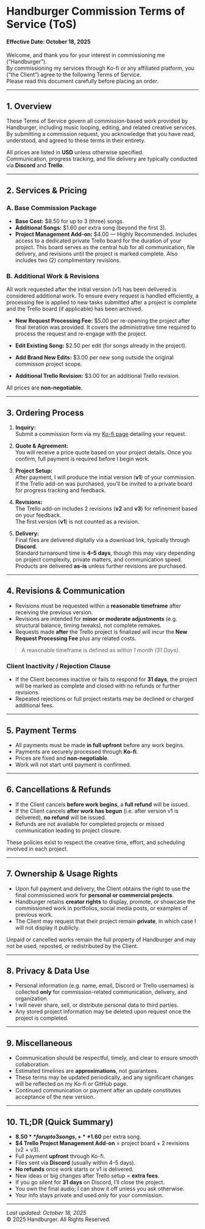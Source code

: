 # **Handburger Commission Terms of Service (ToS)**  
#### Effective Date: October 18, 2025  

Welcome, and thank you for your interest in commissioning me (“Handburger”).  
By commissioning my services through Ko-fi or any affiliated platform, you (“the Client”) agree to the following Terms of Service.  
Please read this document carefully before placing an order.

---

## **1. Overview**

These Terms of Service govern all commission-based work provided by Handburger, including music looping, editing, and related creative services.  
By submitting a commission request, you acknowledge that you have read, understood, and agreed to these terms in their entirety.

All prices are listed in **USD** unless otherwise specified.  
Communication, progress tracking, and file delivery are typically conducted via **Discord** and **Trello**.

---

## **2. Services & Pricing**

### **A. Base Commission Package**
* **Base Cost:** $8.50 for up to 3 (three) songs.  
* **Additional Songs:** $1.60 per extra song (beyond the first 3).  
* **Project Management Add-on:** $4.00 — Highly Recommended. Includes access to a dedicated private Trello board for the duration of your project. This board serves as the central hub for all communication, file delivery, and revisions until the project is marked complete. Also includes two (2) complimentary revisions.

### **B. Additional Work & Revisions**
All work requested after the initial version (v1) has been delivered is considered additional work. To ensure every request is handled efficiently, a processing fee is applied to new tasks submitted after a project is complete and the Trello board (if applicable) has been archived.

* **New Request Processing Fee:** $5.00 per re-opening the project after final iteration was provided. It covers the administrative time required to process the request and re-engage with the project.

* **Edit Existing Song:** $2.50 per edit (for songs already in the project).  
* **Add Brand New Edits:** $3.00 per new song outside the original commisson project scope.
* **Additional Trello Revision:** $3.00 for an additional Trello revision.

All prices are **non-negotiable**.

---

## **3. Ordering Process**

1. **Inquiry:**  
   Submit a commission form via my [Ko-fi page](https://ko-fi.com/handburger/commissions) detailing your request.  

2. **Quote & Agreement:**  
   You will receive a price quote based on your project details. Once you confirm, full payment is required before I begin work.  

3. **Project Setup:**  
   After payment, I will produce the initial version (**v1**) of your commission.  
   If the Trello add-on was purchased, you’ll be invited to a private board for progress tracking and feedback.  

4. **Revisions:**  
   The Trello add-on includes 2 revisions (**v2** and **v3**) for refinement based on your feedback.  
   The first version (**v1**) is not counted as a revision.  

5. **Delivery:**  
   Final files are delivered digitally via a download link, typically through **Discord**.  
   Standard turnaround time is **4–5 days**, though this may vary depending on project complexity, private matters, and communication speed.  
   Products are delivered **as-is** unless further revisions are purchased.

---

## **4. Revisions & Communication**

* Revisions must be requested within a **reasonable timeframe** after receiving the previous version.  
* Revisions are intended for **minor or moderate adjustments** (e.g. structural balance, timing tweaks), not complete remakes.  
* Requests made **after** the Trello project is finalized will incur the **New Request Processing Fee** plus any related costs.

> A reasonable timeframe is defined as within *1 month (31 Days)*.

### **Client Inactivity / Rejection Clause**
* If the Client becomes inactive or fails to respond for **31 days**, the project will be marked as complete and closed with no refunds or further revisions.  
* Repeated rejections or full project restarts may be declined or charged additional fees.

---

## **5. Payment Terms**

* All payments must be made **in full upfront** before any work begins.  
* Payments are securely processed through **Ko-fi**.  
* Prices are fixed and **non-negotiable**.  
* Work will not start until payment is confirmed.

---

## **6. Cancellations & Refunds**

* If the Client cancels **before work begins**, a **full refund** will be issued.  
* If the Client cancels **after work has begun** (i.e. after version v1 is delivered), **no refund** will be issued.  
* Refunds are not available for completed projects or missed communication leading to project closure.  

These policies exist to respect the creative time, effort, and scheduling involved in each project.

---

## **7. Ownership & Usage Rights**

* Upon full payment and delivery, the Client obtains the right to use the final commissioned work for **personal or commercial projects**.  
* Handburger retains **creator rights** to display, promote, or showcase the commissioned work in portfolios, social media posts, or examples of previous work.  
* The Client may request that their project remain **private**, in which case I will not display it publicly.

Unpaid or cancelled works remain the full property of Handburger and may not be used, reposted, or redistributed by the Client.

---

## **8. Privacy & Data Use**

* Personal information (e.g. name, email, Discord or Trello usernames) is collected **only** for commission-related communication, delivery, and organization.  
* I will never share, sell, or distribute personal data to third parties.  
* Any stored project information may be deleted upon request once the project is completed.

---

## **9. Miscellaneous**

* Communication should be respectful, timely, and clear to ensure smooth collaboration.  
* Estimated timelines are **approximations**, not guarantees.  
* These terms may be updated periodically, and any significant changes will be reflected on my Ko-fi or GitHub page.  
* Continued communication or payment after an update constitutes acceptance of the new version.

---

## **10. TL;DR (Quick Summary)**

- **$8.50** for up to 3 songs, +**$1.60** per extra song.  
- **$4 Trello Project Management Add-on** = project board + 2 revisions (v2 + v3).  
- Full payment **upfront** through Ko-fi.  
- Files sent via **Discord** (usually within 4–5 days).  
- **No refunds** once work starts or v1 is delivered.  
- New ideas or big changes after Trello setup = **extra fees**.  
- If you go silent for **31 days** on Discord, I’ll close the project.  
- You own the final audio; I can show it off unless you ask otherwise.  
- Your info stays private and used only for your commission.

---

_Last updated: October 18, 2025_  
© 2025 Handburger. All Rights Reserved.




